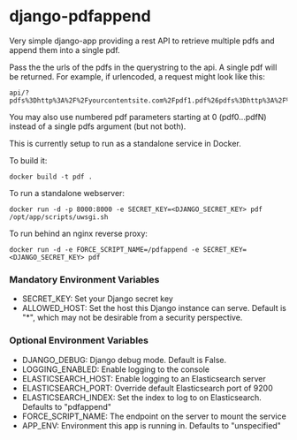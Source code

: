 # django-pdfappend
Very simple django-app providing a rest API to retrieve multiple pdfs and
append them into a single pdf.

Pass the the urls of the pdfs in the querystring to the api. A single pdf will be returned.
For example, if urlencoded, a request might look like this:

```
api/?pdfs%3Dhttp%3A%2F%2Fyourcontentsite.com%2Fpdf1.pdf%26pdfs%3Dhttp%3A%2F%2Fyourcontentsite%2Fpdf2.pdf
```
You may also use numbered pdf parameters starting at 0 (pdf0...pdfN) instead of a single pdfs argument (but not both).


This is currently setup to run as a standalone service in Docker.

To build it:

    docker build -t pdf .

To run a standalone webserver:

    docker run -d -p 8000:8000 -e SECRET_KEY=<DJANGO_SECRET_KEY> pdf /opt/app/scripts/uwsgi.sh
    
To run behind an nginx reverse proxy:

    docker run -d -e FORCE_SCRIPT_NAME=/pdfappend -e SECRET_KEY=<DJANGO_SECRET_KEY> pdf

### Mandatory Environment Variables

* SECRET_KEY: Set your Django secret key
* ALLOWED_HOST: Set the host this Django instance can serve. Default is "*", which may not be desirable from a security perspective.

### Optional Environment Variables
* DJANGO_DEBUG: Django debug mode. Default is False.
* LOGGING_ENABLED: Enable logging to the console
* ELASTICSEARCH_HOST: Enable logging to an Elasticsearch server
* ELASTICSEARCH_PORT: Override default Elasticsearch port of 9200
* ELASTICSEARCH_INDEX: Set the index to log to on Elasticsearch. Defaults to "pdfappend"
* FORCE_SCRIPT_NAME: The endpoint on the server to mount the service
* APP_ENV: Environment this app is running in. Defaults to "unspecified"